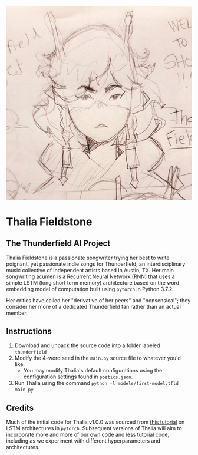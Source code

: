 ![thalia fieldstone](img/thalia-v1.jpg)


# Thalia Fieldstone
## The Thunderfield AI Project
Thalia Fieldstone is a passionate songwriter trying her best to write poignant, 
yet passionate indie songs for Thunderfield, an interdisciplinary music
collective of independent artists based in Austin, TX. Her main songwriting acumen
is a Recurrent Neural Network (RNN) that uses a simple LSTM (long short term 
memory) architecture based on the word embedding model of computation built 
using `pytorch` in Python 3.7.2. 

Her critics have called her "derivative of her peers" and "nonsensical"; they
consider her more of a dedicated Thunderfield fan rather than an actual member. 

## Instructions
1. Download and unpack the source code into a folder labeled `thunderfield`
2. Modify the 4-word seed in the `main.py` source file to whatever you'd like.
    - You may modify Thalia's default configurations using the configuration settings found in `poetics.json`. 
3. Run Thalia using the command `python -l models/first-model.tfld main.py`

## Credits
Much of the initial code for Thalia v1.0.0 was sourced from 
[this tutorial](https://www.kdnuggets.com/2020/07/pytorch-lstm-text-generation-tutorial.html)
on LSTM architectures in `pytorch`. Subsequent versions of Thalia
will aim to incorporate more and more of our own code and less tutorial code,
including as we experiment with different hyperparameters and architectures.
